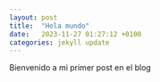```yaml
---
layout: post
title:  "Hola mundo"
date:   2023-11-27 01:27:12 +0100
categories: jekyll update
---
```


Bienvenido a mi primer post en el blog
